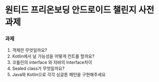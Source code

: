 # 원티드 프리온보딩 안드로이드 챌린지 사전과제


### 과제

1. 객체란 무엇일까요?
2. Kotlin에서 널 가능성을 어떻게 컨트롤 할까요?
3. 코틀린의 interface 와 자바의 Interface차이
4. Sealed class가 무엇일까요?
5. Java와 Kotlin으로 각각 싱글톤 패턴을 구현해주세요 
